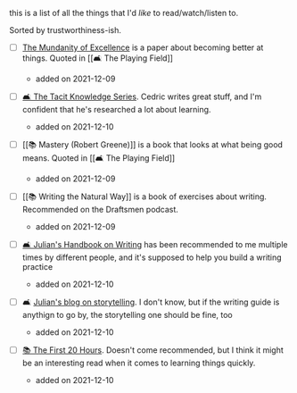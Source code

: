this is a list of all the things that I'd *like* to read/watch/listen to.

Sorted by trustworthiness-ish.

- [ ] [The Mundanity of Excellence](https://academics.hamilton.edu/documents/themundanityofexcellence.pdf) is a paper about becoming better at things. Quoted in [[🛋 The Playing Field]]
  - added on 2021-12-09 

- [ ] [🛋 The Tacit Knowledge Series](https://commoncog.com/blog/the-tacit-knowledge-series/). Cedric writes great stuff, and I'm confident that he's researched a lot about learning.
  - added on 2021-12-10 

- [ ] [[📚 Mastery (Robert Greene)]] is a book that looks at what being good means. Quoted in [[🛋 The Playing Field]]
  - added on 2021-12-09 

- [ ] [[📚 Writing the Natural Way]] is a book of exercises about writing. Recommended on the Draftsmen podcast.
  - added on 2021-12-09 

- [ ] [🛋 Julian's Handbook on Writing](https://www.julian.com/guide/write/intro) has been recommended to me multiple times by different people, and it's supposed to help you build a writing practice
  - added on 2021-12-10 

- [ ] 🛋 [Julian's blog on storytelling](https://www.julian.com/blog/storytelling). I don't know, but if the writing guide is anythign to go by, the storytelling one should be fine, too
  - added on 2021-12-10 

- [ ] [📚 The First 20 Hours](https://www.goodreads.com/book/show/16158493-the-first-20-hours). Doesn't come recommended, but I think it might be an interesting read when it comes to learning things quickly.
  - added on 2021-12-10 

